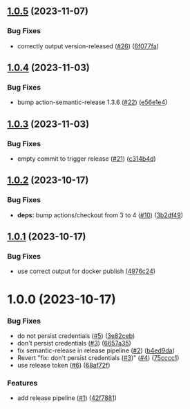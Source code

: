 ## [1.0.5](https://github.com/outoforbitdev/canary-dotnet-reactapp/compare/v1.0.4...v1.0.5) (2023-11-07)


### Bug Fixes

* correctly output version-released ([#26](https://github.com/outoforbitdev/canary-dotnet-reactapp/issues/26)) ([6f077fa](https://github.com/outoforbitdev/canary-dotnet-reactapp/commit/6f077fa0fb9b4c81dae679c7b4967af16cae078a))

## [1.0.4](https://github.com/outoforbitdev/canary-dotnet-reactapp/compare/v1.0.3...v1.0.4) (2023-11-03)


### Bug Fixes

* bump action-semantic-release 1.3.6 ([#22](https://github.com/outoforbitdev/canary-dotnet-reactapp/issues/22)) ([e56e1e4](https://github.com/outoforbitdev/canary-dotnet-reactapp/commit/e56e1e4114e9555b7d874fd5eaddc4e6f1201e5c))

## [1.0.3](https://github.com/outoforbitdev/canary-dotnet-reactapp/compare/v1.0.2...v1.0.3) (2023-11-03)


### Bug Fixes

* empty commit to trigger release ([#21](https://github.com/outoforbitdev/canary-dotnet-reactapp/issues/21)) ([c314b4d](https://github.com/outoforbitdev/canary-dotnet-reactapp/commit/c314b4dfd0b9cd3aa336d94049d265286c690974))

## [1.0.2](https://github.com/outoforbitdev/canary-dotnet-reactapp/compare/v1.0.1...v1.0.2) (2023-10-17)


### Bug Fixes

* **deps:** bump actions/checkout from 3 to 4 ([#10](https://github.com/outoforbitdev/canary-dotnet-reactapp/issues/10)) ([3b2df49](https://github.com/outoforbitdev/canary-dotnet-reactapp/commit/3b2df49c0c90f886676c5f1bb1ac7c235b4fc2d2))

## [1.0.1](https://github.com/outoforbitdev/canary-dotnet-reactapp/compare/v1.0.0...v1.0.1) (2023-10-17)


### Bug Fixes

* use correct output for docker publish ([4976c24](https://github.com/outoforbitdev/canary-dotnet-reactapp/commit/4976c24010564a5c545ee080c5ea20f1ae339740))

# 1.0.0 (2023-10-17)


### Bug Fixes

* do not persist credentials ([#5](https://github.com/outoforbitdev/canary-dotnet-reactapp/issues/5)) ([3e82ceb](https://github.com/outoforbitdev/canary-dotnet-reactapp/commit/3e82cebace1147daf9507060d1d11710cf1d635c))
* don't persist credentials ([#3](https://github.com/outoforbitdev/canary-dotnet-reactapp/issues/3)) ([6657a35](https://github.com/outoforbitdev/canary-dotnet-reactapp/commit/6657a35c72b198b8bcd118474d3002713b764cc7))
* fix semantic-release in release pipeline ([#2](https://github.com/outoforbitdev/canary-dotnet-reactapp/issues/2)) ([b4ed9da](https://github.com/outoforbitdev/canary-dotnet-reactapp/commit/b4ed9da2cea1c2ddb4e721f8e2230a03424689f1))
* Revert "fix: don't persist credentials ([#3](https://github.com/outoforbitdev/canary-dotnet-reactapp/issues/3))" ([#4](https://github.com/outoforbitdev/canary-dotnet-reactapp/issues/4)) ([75cccc1](https://github.com/outoforbitdev/canary-dotnet-reactapp/commit/75cccc1fe655ebd308277d210b28bd54ea781ef1))
* use release token ([#6](https://github.com/outoforbitdev/canary-dotnet-reactapp/issues/6)) ([68af72f](https://github.com/outoforbitdev/canary-dotnet-reactapp/commit/68af72fdc5fbffc039b090854983de62c89f6242))


### Features

* add release pipeline ([#1](https://github.com/outoforbitdev/canary-dotnet-reactapp/issues/1)) ([42f7881](https://github.com/outoforbitdev/canary-dotnet-reactapp/commit/42f78818c5c47135a219482d5e374284895875a6))
